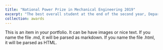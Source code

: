 ```yaml
---
title: "National Power Prize in Mechanical Engineering 2019"
excerpt: "The best overall student at the end of the second year, Department of Mechanical Engineering, Imperial College London. <br/><img src='/images/National Power Prize 2019.png' width='50%'>"
collection: awards
---
```


This is an item in your portfolio. It can be have images or nice text. If you name the file .md, it will be parsed as markdown. If you name the file .html, it will be parsed as HTML. 

